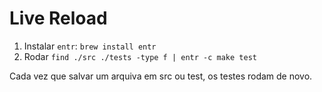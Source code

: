 # Live Reload

1. Instalar `entr`: `brew install entr`
2. Rodar `find ./src ./tests -type f | entr -c make test`

Cada vez que salvar um arquiva em src ou test, os testes rodam de novo.
